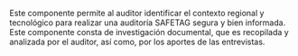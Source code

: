 
Este componente permite al auditor identificar el contexto regional y tecnológico para realizar una auditoría SAFETAG segura y bien informada. Este componente consta de investigación documental, que es recopilada y analizada por el auditor, así como, por los aportes de las entrevistas.
